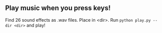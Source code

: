 Play music when you press keys!
---
Find 26 sound effects as .wav files. Place in \<dir\>. Run `python play.py --dir <dir>` and play!
